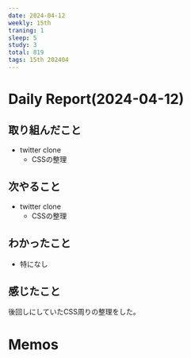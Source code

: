 ```yaml
---
date: 2024-04-12
weekly: 15th
traning: 1
sleep: 5
study: 3
total: 819
tags: 15th 202404 
---
```

# Daily Report(2024-04-12)
## 取り組んだこと
- twitter clone
	- CSSの整理
## 次やること
- twitter clone
	- CSSの整理
## わかったこと
- 特になし
## 感じたこと
後回しにしていたCSS周りの整理をした。
# Memos